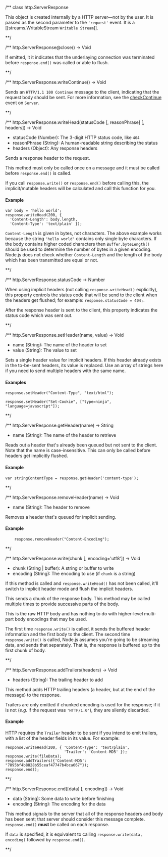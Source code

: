 
/**
class http.ServerResponse

This object is created internally by a HTTP server&mdash;not by the user. It is passed as the second parameter to the `'request'` event. It is a [[streams.WritableStream `Writable Stream`]].

**/ 

/**
http.ServerResponse@close() -> Void

If emitted, it it indicates that the underlaying connection was terminated before `response.end()` was called or able to flush.

**/

/**
http.ServerResponse.writeContinue() -> Void

Sends an `HTTP/1.1 100 Continue` message to the client, indicating that the request body should be sent. For more information, see the [checkContinue](http.Server.html#http.Server.event.checkContinue) event on `Server`.

**/

/**
http.ServerResponse.writeHead(statusCode [, reasonPhrase] [, headers]) -> Void
- statusCode (Number):  The 3-digit HTTP status code, like `404`
- reasonPhrase (String): A human-readable string describing the status
- headers (Object): Any response headers

Sends a response header to the request.

This method must only be called once on a message and it must be called before `response.end()` is called.

If you call `response.write()` or `response.end()` before calling this, the implicit/mutable headers will be calculated and call this function for you.

#### Example 

    var body = 'hello world';
    response.writeHead(200, {
      'Content-Length': body.length,
      'Content-Type': 'text/plain' });

<Note>`Content-Length` is given in bytes, not characters. The above example works because the string `'hello world'` contains only single byte characters. If the body contains higher coded characters then `Buffer.byteLength()` should be used to determine the number of bytes in a given encoding. Node.js does not check whether `Content-Length` and the length of the body which has been transmitted are equal or not.</Note>


**/ 

/**
http.ServerResponse.statusCode -> Number

When using implicit headers (not calling `response.writeHead()` explicitly), this property controls the status code that will be send to the client when the headers get flushed; for example: `response.statusCode = 404;`. 

After the response header is sent to the client, this property indicates the status code which was sent out.


**/

/**
http.ServerResponse.setHeader(name, value) -> Void
- name (String): The name of the header to set
- value  (String): The value to set

Sets a single header value for implicit headers. If this header already exists in the to-be-sent headers, its value is replaced.  Use an array of strings here if you need to send multiple headers with the same name.

#### Examples

    response.setHeader("Content-Type", "text/html");

    response.setHeader("Set-Cookie", ["type=ninja", "language=javascript"]);

**/ 

/**
http.ServerResponse.getHeader(name) -> String
- name (String): The name of the header to retrieve

Reads out a header that's already been queued but not sent to the client.  Note that the name is case-insensitive.  This can only be called before headers get implicitly flushed.

#### Example

    var stringContentType = response.getHeader('content-type');

**/ 

/**
http.ServerResponse.removeHeader(name) -> Void
- name (String): The header to remove

Removes a header that's queued for implicit sending.
   
#### Example

		response.removeHeader("Content-Encoding");

**/

/**
http.ServerResponse.write(chunk [, encoding='utf8']) -> Void
- chunk (String | buffer): A string or buffer to write
- encoding (String): The encoding to use (if `chunk` is a string)

If this method is called and `response.writeHead()` has not been called, it'll switch to implicit header mode and flush the implicit headers.

This sends a chunk of the response body. This method may be called multiple times to provide successive parts of the body.

<Note>This is the raw HTTP body and has nothing to do with higher-level multi-part body encodings that may be used.</Note>

The first time `response.write()` is called, it sends the buffered header information and the first body to the client. The second time `response.write()` is called, Node.js assumes you're going to be streaming data, and sends that separately. That is, the response is buffered up to the first chunk of body.


**/ 

/**
http.ServerResponse.addTrailers(headers) -> Void
- headers (String): The trailing header to add

This method adds HTTP trailing headers (a header, but at the end of the message) to the response.

Trailers are only emitted if chunked encoding is used for the response; if it is not (_e.g._ if the request was `'HTTP/1.0'`), they are silently discarded.

#### Example

HTTP requires the `Trailer` header to be sent if you intend to emit trailers, with a list of the header fields in its value. For example:

    response.writeHead(200, { 'Content-Type': 'text/plain',
                              'Trailer': 'Content-MD5' });
    response.write(fileData);
    response.addTrailers({'Content-MD5': "7895bf4b8828b55ceaf47747b4bca667"});
    response.end();


**/ 

/**
http.ServerResponse.end([data] [, encoding]) -> Void
- data (String): Some data to write before finishing
- encoding (String): The encoding for the data

This method signals to the server that all of the response headers and body has been sent; that server should consider this message complete. `response.end()` **must** be called on each response.

If `data` is specified, it is equivalent to calling `response.write(data, encoding)` followed by `response.end()`.

**/ 
